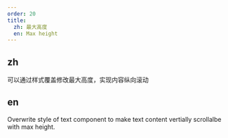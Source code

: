 ```yaml
---
order: 20
title:
  zh: 最大高度
  en: Max height
---
```


## zh

可以通过样式覆盖修改最大高度，实现内容纵向滚动

## en

Overwrite style of text component to make text content vertially scrollalbe with max height.
